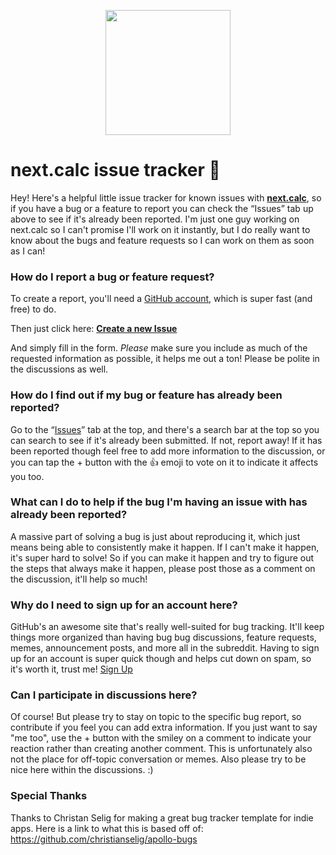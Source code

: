<p align="center">
  <img src="https://jangelsb.github.io/next.calc/images/source/next-n.png" width=200 />
</p>

# next.calc issue tracker 🚛

Hey! Here's a helpful little issue tracker for known issues with **[next.calc](https://jangelsb.github.io/next.calc/)**, so if you have a bug or a feature to report you can check the “Issues” tab up above to see if it's already been reported. I'm just one guy working on next.calc so I can't promise I'll work on it instantly, but I do really want to know about the bugs and feature requests so I can work on them as soon as I can! 

### How do I report a bug or feature request?

To create a report, you'll need a [GitHub account](https://github.com/), which is super fast (and free) to do.

Then just click here: **[Create a new Issue](https://github.com/jangelsb/next.calc-issues/issues/new/choose)**

And simply fill in the form. *Please* make sure you include as much of the requested information as possible, it helps me out a ton! Please be polite in the discussions as well.

### How do I find out if my bug  or feature has already been reported?

Go to the “[Issues](https://github.com/jangelsb/next.calc-issues/issues)” tab at the top, and there's a search bar at the top so you can search to see if it's already been submitted. If not, report away! If it has been reported though feel free to add more information to the discussion, or you can tap the + button with the 👍 emoji to vote on it to indicate it affects you too. 

### What can I do to help if the bug I'm having an issue with has already been reported?

A massive part of solving a bug is just about reproducing it, which just means being able to consistently make it happen. If I can't make it happen, it's super hard to solve! So if you can make it happen and try to figure out the steps that always make it happen, please post those as a comment on the discussion, it'll help so much!

### Why do I need to sign up for an account here?

GitHub's an awesome site that's really well-suited for bug tracking. It'll keep things more organized than having bug bug discussions, feature requests, memes, announcement posts, and more all in the subreddit. Having to sign up for an account is super quick though and helps cut down on spam, so it's worth it, trust me! [Sign Up](https://github.com/)

### Can I participate in discussions here?

Of course! But please try to stay on topic to the specific bug report, so contribute if you feel you can add extra information. If you just want to say "me too", use the + button with the smiley on a comment to indicate your reaction rather than creating another comment. This is unfortunately also not the place for off-topic conversation or memes. Also please try to be nice here within the discussions. :)

### Special Thanks
Thanks to Christan Selig for making a great bug tracker template for indie apps. Here is a link to what this is based off of: https://github.com/christianselig/apollo-bugs
